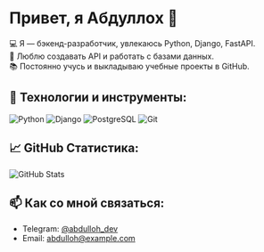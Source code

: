 # Привет, я Абдуллох 👋

💻 Я — бэкенд-разработчик, увлекаюсь Python, Django, FastAPI.  
🔧 Люблю создавать API и работать с базами данных.  
📚 Постоянно учусь и выкладываю учебные проекты в GitHub.

## 🔧 Технологии и инструменты:
![Python](https://img.shields.io/badge/-Python-333?style=flat&logo=python)
![Django](https://img.shields.io/badge/-Django-092E20?style=flat&logo=django)
![PostgreSQL](https://img.shields.io/badge/-PostgreSQL-336791?style=flat&logo=postgresql)
![Git](https://img.shields.io/badge/-Git-F05032?style=flat&logo=git)

## 📈 GitHub Статистика:
![GitHub Stats](https://github-readme-stats.vercel.app/api?username=ТВОЙ_ЛОГИН&show_icons=true&theme=dark)

## 📫 Как со мной связаться:
- Telegram: [@abdulloh_dev](https://t.me/abdulloh_dev)
- Email: abdulloh@example.com
